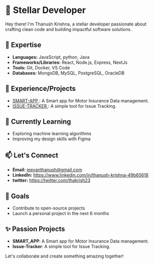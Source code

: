 # 🌟 Stellar Developer

Hey there! I'm Thanush Krishna, a stellar developer passionate about crafting clean code and building impactful software solutions.

## 🚀 Expertise

- **Languages:** JavaScript, python, Java
- **Frameworks/Libraries:** React, Node.js, Express, NextJs
- **Tools:** Git, Docker, VS Code
- **Databases:** MongoDB, MySQL, PostgreSQL, OracleDB

## 💼 Experience/Projects

- <a href=https://github.com/ThanushKrishna/smart> SMART-APP </a>: A Smart app for Motor Insurance Data management.
- <a href=https://github.com/ThanushKrishna/smart> ISSUE-TRACKER </a>: A simple tool for Issue Tracking.

## 🌱 Currently Learning

- Exploring machine learning algorithms
- Improving my design skills with Figma

## 📫 Let's Connect

- **Email:** jeevanthanush@gmail.com
- **LinkedIn:** https://www.linkedin.com/in/thanush-krishna-49b65618
- **twitter:** https://twitter.com/thakrish23

## 🎯 Goals

- Contribute to open-source projects
- Launch a personal project in the next 6 months

## ✨ Passion Projects

- **SMART_APP**: A Smart app for Motor Insurance Data management.
- **Issue-Tracker**: A simple tool for Issue Tracking.

Let's collaborate and create something amazing together!
